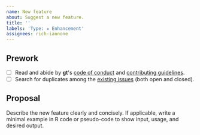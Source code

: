 ```yaml
---
name: New feature
about: Suggest a new feature.
title: ''
labels: 'Type: ★ Enhancement'
assignees: rich-iannone
---
```


## Prework

- [ ] Read and abide by **gt**'s [code of conduct](https://www.contributor-covenant.org/version/2/1/code_of_conduct.html) and [contributing guidelines](https://github.com/rstudio/gt/blob/master/.github/CONTRIBUTING.md).
- [ ] Search for duplicates among the [existing issues](https://github.com/rstudio/gt/issues) (both open and closed).

## Proposal

Describe the new feature clearly and concisely. If applicable, write a minimal example in R code or pseudo-code to show input, usage, and desired output.
